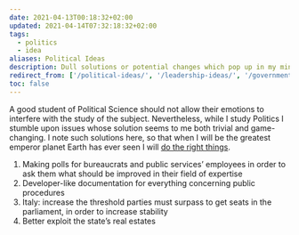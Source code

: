 ```yaml
---
date: 2021-04-13T00:18:32+02:00
updated: 2021-04-14T07:32:18:32+02:00
tags:
  - politics
  - idea
aliases: Political Ideas
description: Dull solutions or potential changes which pop up in my mind while I study Politics.
redirect_from: ['/political-ideas/', '/leadership-ideas/', '/government-ideas/']
toc: false
---
```

A good student of Political Science should not allow their emotions to interfere with the study of the subject. Nevertheless, while I study Politics I stumble upon issues whose solution seems to me both trivial and game-changing. I note such solutions here, so that when I will be the greatest emperor planet Earth has ever seen I will [do the right things](https://en.wikipedia.org/wiki/Do_the_Right_Thing 'Do The Right Thing on Wikipedia').

1. Making polls for bureaucrats and public services’ employees in order to ask them what should be improved in their field of expertise
2. Developer-like documentation for everything concerning public procedures
1. Italy: increase the threshold parties must surpass to get seats in the parliament, in order to increase stability
2. Better exploit the state’s real estates